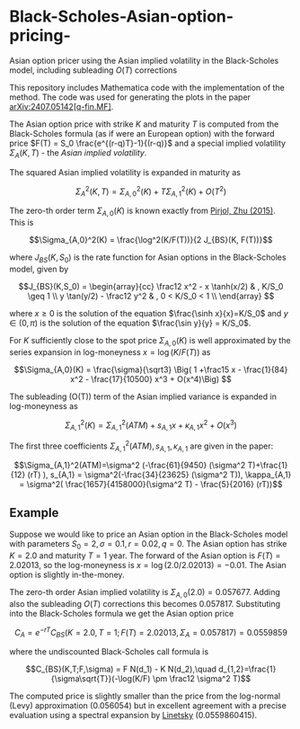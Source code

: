 # Black-Scholes-Asian-option-pricing-
Asian option pricer using the Asian implied volatility in the Black-Scholes model, including subleading $O(T)$ corrections 

This repository includes Mathematica code with the implementation of the method. The code was used for generating the plots in the paper [arXiv:2407.05142[q-fin.MF]](https://arxiv.org/abs/2407.05142). 

The Asian option price with strike $K$ and maturity $T$ is computed from the Black-Scholes formula (as if were an European option) with the forward price $F(T) = S_0 \frac{e^{(r-q)T}-1}{(r-q)}$ and a special implied volatility $\Sigma_A(K,T)$ - the *Asian implied volatility*.

The squared Asian implied volatility is expanded in maturity as

$$\Sigma_A^2(K,T) = \Sigma_{A,0}^2(K) + T \Sigma_{A,1}^2(K) + O(T^2)$$

The zero-th order term $\Sigma_{A,0}(K)$ is known exactly from [Pirjol, Zhu (2015)](https://arxiv.org/abs/1609.07559). This is 

$$\Sigma_{A,0}^2(K) = \frac{\log^2(K/F(T))}{2 J_{BS}(K, F(T))}$$

where $J_{BS}(K,S_0)$ is the rate function for Asian options in the Black-Scholes model, given by

$$J_{BS}(K,S_0) = 
\begin{array}{cc}
\frac12 x^2 - x \tanh(x/2) & , K/S_0 \geq 1 \\
y \tan(y/2) - \frac12 y^2  & , 0 < K/S_0 < 1 \\
\end{array}
$$

where $x\geq 0$ is the solution of the equation $\frac{\sinh x}{x}=K/S_0$ and $y\in (0,\pi)$ is the solution of the equation $\frac{\sin y}{y} = K/S_0$.

For $K$ sufficiently close to the spot price $\Sigma_{A,0}(K)$ is well approximated by the series expansion in log-moneyness $x = \log(K/F(T))$ as

$$\Sigma_{A,0}(K) = \frac{\sigma}{\sqrt3} \Big( 1 +\frac15 x - \frac{1}{84} x^2 - \frac{17}{10500} x^3 + O(x^4)\Big) $$


The subleading (O(T)) term of the Asian implied variance is expanded in log-moneyness as

$$\Sigma_{A,1}^2(K) = \Sigma_{A,1}^2(ATM) + s_{A,1} x + \kappa_{A,1} x^2 + O(x^3)$$

The first three coefficients $\Sigma_{A,1}^2(ATM), s_{A,1}, \kappa_{A,1}$ are given in the paper: 

$$\Sigma_{A,1}^2(ATM)=\sigma^2 (-\frac{61}{9450} (\sigma^2 T)+\frac{1}{12} (rT) ), s_{A,1} = \sigma^2(-\frac{34}{23625} (\sigma^2 T)), \kappa_{A,1} = \sigma^2( \frac{1657}{4158000}(\sigma^2 T) - \frac{5}{2016} (rT))$$

## **Example**

Suppose we would like to price an Asian option in the Black-Scholes model with parameters $S_0=2, \sigma=0.1, r=0.02, q=0$. The Asian option has strike $K=2.0$ and maturity $T=1$ year.
The forward of the Asian option is $F(T) = 2.02013$, so the log-moneyness is $x=\log(2.0/2.02013) = -0.01$. The Asian option is slightly in-the-money.

The zero-th order Asian implied volatility is  $\Sigma_{A,0}(2.0) = 0.057677$. Adding also the subleading $O(T)$ corrections this becomes $0.057817$. Substituting into the Black-Scholes formula we get the Asian option price

$$C_A = e^{-rT} C_{BS}(K=2.0, T=1; F(T) = 2.02013,\Sigma_A=0.057817) = 0.0559859$$

where the undiscounted Black-Scholes call formula is

$$C_{BS}(K,T;F,\sigma) = F N(d_1) - K N(d_2),\quad d_{1,2}=\frac{1}{\sigma\sqrt{T}}(-\log(K/F) \pm \frac12 \sigma^2 T)$$

The computed price is slightly smaller than the price from the log-normal (Levy) approximation (0.056054) but in excellent agreement with a precise evaluation using a spectral expansion by [Linetsky](https://www.risk.net/derivatives/equity-derivatives/1530383/exotic-spectra) (0.0559860415).
